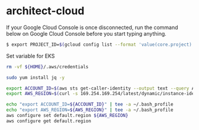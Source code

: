 # architect-cloud

If your Google Cloud Console is once disconnected, run the command below on Google Cloud Console before you start typing anything.

```sh
$ export PROJECT_ID=$(gcloud config list --format 'value(core.project)')
```


Set variable for EKS

```sh
rm -vf ${HOME}/.aws/credentials

sudo yum install jq -y

export ACCOUNT_ID=$(aws sts get-caller-identity --output text --query Account)
export AWS_REGION=$(curl -s 169.254.169.254/latest/dynamic/instance-identity/document | jq -r '.region')

echo "export ACCOUNT_ID=${ACCOUNT_ID}" | tee -a ~/.bash_profile
echo "export AWS_REGION=${AWS_REGION}" | tee -a ~/.bash_profile
aws configure set default.region ${AWS_REGION}
aws configure get default.region

```
